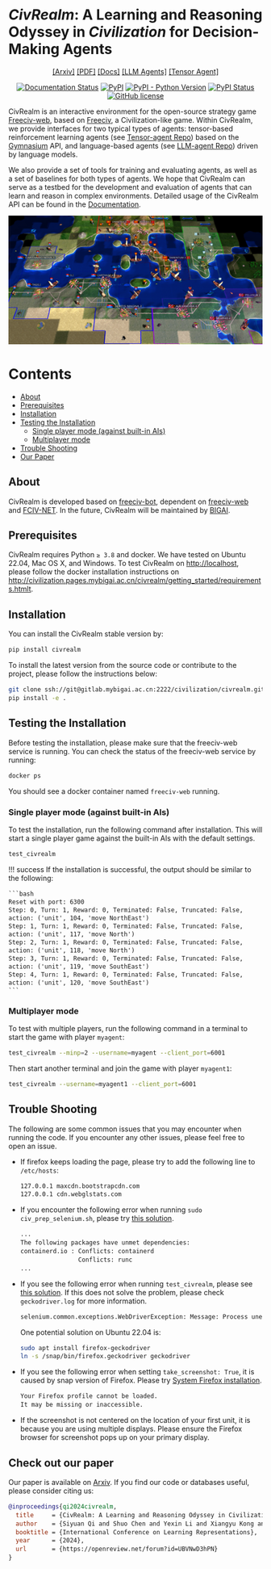 # *CivRealm*: A Learning and Reasoning Odyssey in *Civilization* for Decision-Making Agents

<div align="center">

[[Arxiv]](https://arxiv.org/abs/2401.10568)
[[PDF]](https://arxiv.org/pdf/2401.10568.pdf)
[[Docs]](https://bigai-ai.github.io/civrealm/)
[[LLM Agents]](https://github.com/bigai-ai/civrealm-llm-baseline)
[[Tensor Agent]](https://github.com/bigai-ai/civrealm-tensor-baseline)

[![Documentation Status](https://readthedocs.org/projects/openreview-py/badge/?version=latest)](<https://bigai-ai.github.io/civrealm>)
[![PyPI](https://img.shields.io/pypi/v/civrealm)](https://pypi.org/project/civrealm/)
[![PyPI - Python Version](https://img.shields.io/python/required-version-toml?tomlFilePath=https://raw.githubusercontent.com/bigai-ai/civrealm/dev/pyproject.toml)](https://pypi.org/project/civrealm/)
[![PyPI Status](https://pepy.tech/badge/civrealm)](https://pepy.tech/project/civrealm)
[![GitHub license](https://img.shields.io/github/license/bigai-ai/civrealm)](https://github.com/bigai-ai/civrealm/blob/main/LICENSE)

</div>

CivRealm is an interactive environment for the open-source strategy game [Freeciv-web](https://github.com/freeciv/freeciv-web), based on [Freeciv](https://www.freeciv.org/), a Civilization-like game. Within CivRealm, we provide interfaces for two typical types of agents: tensor-based reinforcement learning agents (see [Tensor-agent Repo](https://gitlab.mybigai.ac.cn/civilization/freeciv-tensor-baseline)) based on the [Gymnasium](https://gymnasium.farama.org/) API, and language-based agents (see [LLM-agent Repo](https://gitlab.mybigai.ac.cn/civilization/freeciv-llm-baseline)) driven by language models.

We also provide a set of tools for training and evaluating agents, as well as a set of baselines for both types of agents. We hope that CivRealm can serve as a testbed for the development and evaluation of agents that can learn and reason in complex environments. Detailed usage of the CivRealm API can be found in the [Documentation](https://bigai-ai.github.io/civrealm).

![Punic War](docs/assets/punic_war_base.jpg)

# Contents

- [About](#about)
- [Prerequisites](#prerequisites)
- [Installation](#installation)
- [Testing the Installation](#testing-the-installation)
  - [Single player mode (against built-in AIs)](#single-player-mode-against-built-in-ais)
  - [Multiplayer mode](#multiplayer-mode)
- [Trouble Shooting](#trouble-shooting)
- [Our Paper](#check-out-our-paper)

## About

CivRealm is developed based on [freeciv-bot](https://github.com/chris1869/freeciv-bot), dependent on [freeciv-web](<https://github.com/freeciv/freeciv-web>) and [FCIV-NET](<https://github.com/fciv-net/fciv-net>).
In the future, CivRealm will be maintained by [BIGAI](https://www.bigai.ai/).

## Prerequisites

CivRealm requires Python `≥ 3.8` and docker. We have tested on Ubuntu 22.04, Mac OS X, and Windows. To test CivRealm on <http://localhost>, please follow the docker installation instructions on <http://civilization.pages.mybigai.ac.cn/civrealm/getting_started/requirements.htmlt>.

## Installation

You can install the CivRealm stable version by:

```bash
pip install civrealm
```

To install the latest version from the source code or contribute to the project, please follow the instructions below:

```bash
git clone ssh://git@gitlab.mybigai.ac.cn:2222/civilization/civrealm.git && cd civrealm
pip install -e .
```

<!-- 
### Update the freeciv-web image

Start the freeciv-web docker:

```bash
cd freeciv-web
docker compose up -d
```

Activate the civrealm virtual environment, and update the freeciv-web image:

```bash
update_freeciv_web_docker
```

Restart the freeciv-web container so that the change takes effect

```bash
cd freeciv-web
docker compose down
docker compose up -d
```
-->

## Testing the Installation

Before testing the installation, please make sure that the freeciv-web service is running. You can check the status of the freeciv-web service by running:

```bash
docker ps
```

You should see a docker container named `freeciv-web` running.

### Single player mode (against built-in AIs)

To test the installation, run the following command after installation. This will start a single player game against the built-in AIs with the default settings.

```bash
test_civrealm
```

!!! success
    If the installation is successful, the output should be similar to the following:

    ```bash
    Reset with port: 6300
    Step: 0, Turn: 1, Reward: 0, Terminated: False, Truncated: False, action: ('unit', 104, 'move NorthEast')
    Step: 1, Turn: 1, Reward: 0, Terminated: False, Truncated: False, action: ('unit', 117, 'move North')
    Step: 2, Turn: 1, Reward: 0, Terminated: False, Truncated: False, action: ('unit', 118, 'move North')
    Step: 3, Turn: 1, Reward: 0, Terminated: False, Truncated: False, action: ('unit', 119, 'move SouthEast')
    Step: 4, Turn: 1, Reward: 0, Terminated: False, Truncated: False, action: ('unit', 120, 'move SouthEast')
    ```

### Multiplayer mode

To test with multiple players, run the following command in a terminal to start the game with player `myagent`:

```bash
test_civrealm --minp=2 --username=myagent --client_port=6001
```

Then start another terminal and join the game with player `myagent1`:

```bash
test_civrealm --username=myagent1 --client_port=6001
```

<!-- ### Using a different freeciv version

As a standard, the official docker image from the [official repository](https://github.com/freeciv/freeciv-web) will be pulled. If you want to create a custom freeciv server (e.g., different rulesets, customizations, etc.) you can use `build_freeciv_server` to create a custom docker image or run a separate image in parallel. In this case, you might need to adapt src/init_server.py -->

## Trouble Shooting

The following are some common issues that you may encounter when running the code. If you encounter any other issues, please feel free to open an issue.

- If firefox keeps loading the page, please try to add the following line to `/etc/hosts`:

    ```bash
    127.0.0.1 maxcdn.bootstrapcdn.com
    127.0.0.1 cdn.webglstats.com
    ```

- If you encounter the following error when running `sudo civ_prep_selenium.sh`, please try [this solution](https://unix.stackexchange.com/questions/724518/the-following-packages-have-unmet-dependencies-containerd-io).

    ```bash
    ...
    The following packages have unmet dependencies:
    containerd.io : Conflicts: containerd
                    Conflicts: runc
    ...
    ```

- If you see the following error when running `test_civrealm`,  please see [this solution](https://stackoverflow.com/questions/72405117/selenium-geckodriver-profile-missing-your-firefox-profile-cannot-be-loaded). If this does not solve the problem, please check `geckodriver.log` for more information.

    ```bash
    selenium.common.exceptions.WebDriverException: Message: Process unexpectedly closed with status 1
    ```

    One potential solution on Ubuntu 22.04 is:

    ```bash
    sudo apt install firefox-geckodriver
    ln -s /snap/bin/firefox.geckodriver geckodriver
    ```

- If you see the following error when setting `take_screenshot: True`, it is caused by snap version of Firefox. Please try [System Firefox installation](https://support.mozilla.org/en-US/kb/install-firefox-linux#w_install-firefox-from-mozilla-builds-for-advanced-users).

  ```bash
  Your Firefox profile cannot be loaded. 
  It may be missing or inaccessible.
  ```

- If the screenshot is not centered on the location of your first unit, it is because you are using multiple displays. Please ensure the Firefox browser for screenshot pops up on your primary display.

## Check out our paper

Our paper is available on [Arxiv](https://arxiv.org/abs/2401.10568). If you find our code or databases useful, please consider citing us:

```bibtex
@inproceedings{qi2024civrealm,
  title     = {CivRealm: A Learning and Reasoning Odyssey in Civilization for Decision-Making Agents},
  author    = {Siyuan Qi and Shuo Chen and Yexin Li and Xiangyu Kong and Junqi Wang and Bangcheng Yang and Pring Wong and Yifan Zhong and Xiaoyuan Zhang and Zhaowei Zhang and Nian Liu and Wei Wang and Yaodong Yang and Song-Chun Zhu},
  booktitle = {International Conference on Learning Representations},
  year      = {2024},
  url       = {https://openreview.net/forum?id=UBVNwD3hPN}
}
```
